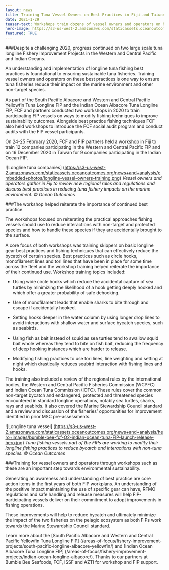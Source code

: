 ```yaml
---
layout: news
title: Training Tuna Vessel Owners on Best Practices in Fiji and Taiwan
date: 2021-1-29
teaser-text: Workshops train dozens of vessel owners and operators on how to reduce fishery interactions with non-target and protected species.
hero-image: https://s3-us-west-2.amazonaws.com/staticassets.oceanoutcomes.org/news+and+analysis/hero+images/tuna-longline-workshop-trainings-hero.png
featured: TRUE
---
```

###Despite a challenging 2020, progress continued on two large scale tuna longline Fishery Improvement Projects in the Western and Central Pacific and Indian Oceans.

An understanding and implementation of longline tuna fishing best practices is foundational to ensuring sustainable tuna fisheries. Training vessel owners and operators on these best practices is one way to ensure tuna fisheries reduce their impact on the marine environment and other non-target species.

As part of the South Pacific Albacore and Western and Central Pacific Yellowfin Tuna Longline FIP and the Indian Ocean Albacore Tuna Longline FIP, FCF and partners conducted two workshops in 2020 to train participating FIP vessels on ways to modify fishing techniques to improve sustainability outcomes. Alongside best practice fishing techniques FCF also held workshops to introduce the FCF social audit program and conduct audits with the FIP vessel participants.

On 24-25 February 2020, FCF and FIP partners held a workshop in Fiji to train 12 companies participating in the Western and Central Pacific FIP and on 16 December 2020 in Taiwan for 9 companies participating in the Indian Ocean FIP.

![Longline tuna companies]
(https://s3-us-west-2.amazonaws.com/staticassets.oceanoutcomes.org/news+and+analysis/embedded+photos/longline-vessel-owners-training.png)
*Vessel owners and operators gather in Fiji to review new regional rules and regulations and discuss best practices in reducing tuna fishery impacts on the marine environment. © Ocean Outcomes*

###The workshop helped reiterate the importance of continued best practice.

The workshops focused on reiterating the practical approaches fishing vessels should use to reduce interactions with non-target and protected species and how to handle these species if they are accidentally brought to the surface.

A core focus of both workshops was training skippers on basic longline gear best practices and fishing techniques that can effectively reduce the bycatch of certain species. Best practices such as circle hooks, monofilament lines and tori lines that have been in place for some time across the fleet and the workshop training helped reiterate the importance of their continued use. Workshop training topics included:

* Using wide circle hooks which reduce the accidental capture of sea turtles by minimizing the likelihood of a hook getting deeply hooked and which offer a greater probability of safe dehooking.  

* Use of monofilament leads that enable sharks to bite through and escape if accidentally hooked.   

* Setting hooks deeper in the water column by using longer drop lines to avoid interactions with shallow water and surface bycatch species, such as seabirds.  

* Using fish as bait instead of squid as sea turtles tend to swallow squid bait whole whereas they tend to bite on fish bait, reducing the frequency of deep hooking instances which are harder to release.  

* Modifying fishing practices to use tori lines, line weighting and setting at night which drastically reduces seabird interaction with fishing lines and hooks.  

The training also included a review of the regional rules by the international bodies, the Western and Central Pacific Fisheries Commission (WCPFC) and Indian Ocean Tuna Commission (IOTC). These rules cover the common non-target bycatch and endangered, protected and threatened species encountered in standard longline operations, notably sea turtles, sharks, rays and seabirds. It also covered the Marine Stewardship Council standard and a review and discussion of the fisheries’ opportunities for improvement identified in prior MSC pre-assessments.

![Longline tuna vessel]
(https://s3-us-west-2.amazonaws.com/staticassets.oceanoutcomes.org/news+and+analysis/hero+images/bumble-bee-fcf-O2-indian-ocean-tuna-FIP-launch-release-hero.jpg)
*Tuna fishing vessels part of the FIPs are working to modify their longline fishing practices to reduce bycatch and interactions with non-tuna species. © Ocean Outcomes*

###Training for vessel owners and operators through workshops such as these are an important step towards environmental sustainability.

Generating an awareness and understanding of best practice are core action items in the first years of both FIP workplans. An understanding of the positive impact maintaining the use of specific gear can have, RFMO regulations and safe handling and release measures will help FIP-participating vessels deliver on their commitment to adopt improvements in fishing operations.

These improvements will help to reduce bycatch and ultimately minimize the impact of the two fisheries on the pelagic ecosystem as both FIPs work towards the Marine Stewardship Council standard.

Learn more about the [South Pacific Albacore and Western and Central Pacific Yellowfin Tuna Longline FIP] (/areas-of-focus/fishery-improvement-projects/south-pacific-longline-albacore-yellowfin/) and [Indian Ocean Albacore Tuna Longline FIP] (/areas-of-focus/fishery-improvement-projects/indian-ocean-longline-albacore/). Thanks to our partners at Bumble Bee Seafoods, FCF, ISSF and AZTI for workshop and FIP support.

